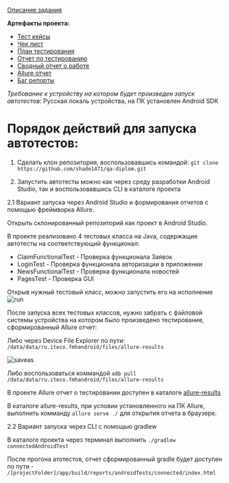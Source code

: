 [Описание задания](https://github.com/shade1471/qa-diplom/blob/master/Project%20Description.md)

**Артефакты проекта:**
 - [Тест кейсы](/docs/Cases.xlsx)
 - [Чек лист](/docs/Check.xlsx)
 - [План тестирования](/docs/Plan.md)
 - [Отчет по тестированию](/docs/Report.md)
 - [Сводный отчет о работе](/docs/Symmary.md)
 - [Allure отчет](/allure-results.zip)
 - [Баг репорты](https://github.com/shade1471/qa-diplom/issues)

*Требование к устройству на котором будет произведен запуск автотестов*: Русская локаль устройства, на ПК установлен Android SDK

# Порядок действий для запуска автотестов:

1. Сделать клон репозитория, воспользовавшись командой: ``git clone https://github.com/shade1471/qa-diplom.git``

2. Запустить автотесты можно как через cреду разработки Android Studio, так и воспользовавшись CLI в каталоге проекта

2.1 Вариант запуска через Android Studio и формирования отчетов с помощью фреймворка Allure.

Открыть склонированный репозиторий как проект в Android Studio.

  В проекте реализовано 4 тестовых класса на Java, содержащие автотесты на соответствующий функционал:
  - ClaimFunctionalTest - Проверка функционала Заявок
  - LoginTest - Проверка функционала авторизации в приложении
  - NewsFunctionalTest - Проверка функционала новостей
  - PagesTest - Проверка GUI
  
  Открыв нужный тестовый класс, можно запустить его на исполнение
![run](https://user-images.githubusercontent.com/90593727/204017357-d9ace4f1-2ca6-4c73-87b4-9257ba464e9f.png)

После запуска всех тестовых классов, нужно забрать с файловой системы устройства на котором было произведено тестирование, сформированный Allure отчет:

Либо через Device File Explorer по пути: ``/data/data/ru.iteco.fmhandroid/files/allure-results``

![saveas](https://user-images.githubusercontent.com/90593727/204020068-af4d81b2-b45d-470c-a819-5753e4f42896.png)

Либо воспользоваться коммандой ``adb pull /data/data/ru.iteco.fmhandroid/files/allure-results``

В проекте Allure отчет о тестировании доступен в каталоге [allure-results](/allure-results.zip)

В каталоге allure-results, при условии установленного на ПК Allure, выполнить комманду ``allure serve ./`` для открытия отчета в браузере.

2.2 Вариант запуска через CLI с помощью gradlew

В каталоге проекта через терминал выполнить ``./gradlew connectedAndroidTest``

После прогона атотестов, отчет сформированный gradle будет доступен по пути - ``/[projectFolder]/app/build/reports/androidTests/connected/index.html``

